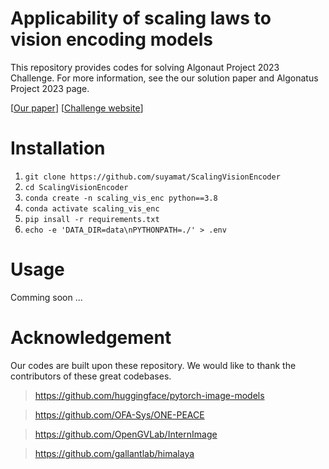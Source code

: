 # Applicability of scaling laws to vision encoding models
This repository provides codes for solving Algonaut Project 2023 Challenge. For more information, see the our solution paper and Algonatus Project 2023 page.

[[Our paper](https://arxiv.org/abs/2308.00678)]
[[Challenge website](http://algonauts.csail.mit.edu/)]
# Installation
1. ``git clone https://github.com/suyamat/ScalingVisionEncoder``
2. ``cd ScalingVisionEncoder``
3. ``conda create -n scaling_vis_enc python==3.8``
4. ``conda activate scaling_vis_enc``
5. ``pip insall -r requirements.txt``
6. ``echo -e 'DATA_DIR=data\nPYTHONPATH=./' > .env ``

# Usage
Comming soon ...

# Acknowledgement
Our codes are built upon these repository. We would like to thank the contributors of these great codebases.
> https://github.com/huggingface/pytorch-image-models

> https://github.com/OFA-Sys/ONE-PEACE

> https://github.com/OpenGVLab/InternImage

> https://github.com/gallantlab/himalaya
